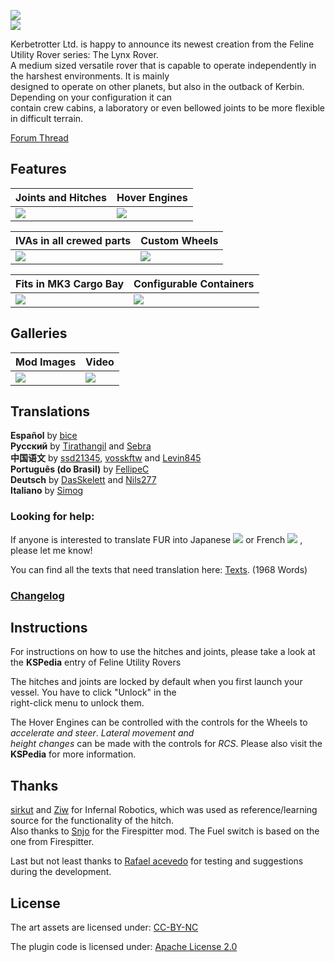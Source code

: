 ![](http://i.imgur.com/HYWMzVh.png)  
![](https://i.imgur.com/De1xAAr.png)

Kerbetrotter Ltd. is happy to announce its newest creation from the Feline Utility Rover series: The Lynx Rover.  
A medium sized versatile rover that is capable to operate independently in the harshest environments. It is mainly  
designed to operate on other planets, but also in the outback of Kerbin. Depending on your configuration it can  
contain crew cabins, a laboratory or even bellowed joints to be more flexible in difficult terrain.  

[Forum Thread](http://forum.kerbalspaceprogram.com/index.php?/topic/155344-1) 

<!---![](http://i.imgur.com/O762Vfm.png)--->

## Features 
| **Joints and Hitches** | **Hover Engines** |
| --- | --- |
| ![](https://i.imgur.com/SCRvDGp.png) | ![](https://i.imgur.com/3964qdW.png) |

| **IVAs in all crewed parts** | **Custom Wheels** |
| --- | --- |
| ![](https://i.imgur.com/9PlNz1W.png) | ![](https://i.imgur.com/jSagDaW.png) |

| **Fits in MK3 Cargo Bay** | **Configurable Containers** |
| --- | --- |
| ![](https://i.imgur.com/LwO6Sua.png) | ![](https://i.imgur.com/CBojhtB.png) |


<!---![](http://i.imgur.com/O762Vfm.png)--->

## Galleries 
| **Mod Images** | **Video** |
| --- | --- |
| [![](https://i.imgur.com/GLoSHTT.png)](http://imgur.com/a/fOPRK) | [![](https://i.imgur.com/NALenYi.png)](https://www.youtube.com/watch?v=nMHhR1amxVc)   |




<!---![](http://i.imgur.com/O762Vfm.png)--->  
## Translations  
**Español** by [bice](http://forum.kerbalspaceprogram.com/index.php?/profile/152599-bice/)  
**Русский** by [Tirathangil](https://github.com/Tirathangil) and [Sebra](https://forum.kerbalspaceprogram.com/index.php?/profile/174461-sebra/)  
**中国语文** by [ssd21345](http://forum.kerbalspaceprogram.com/index.php?/profile/146209-ssd21345/), [vosskftw](http://forum.kerbalspaceprogram.com/index.php?/profile/175031-vosskftw/) and [Levin845](http://forum.kerbalspaceprogram.com/index.php?/profile/176530-levin845/)  
**Português (do Brasil)** by [FellipeC](http://forum.kerbalspaceprogram.com/index.php?/profile/77983-fellipec/)  
**Deutsch** by [DasSkelett](https://forum.kerbalspaceprogram.com/index.php?/profile/188118-dasskelett/) and [Nils277](http://forum.kerbalspaceprogram.com/index.php?/profile/122414-nils277/)  
**Italiano** by [Simog](https://forum.kerbalspaceprogram.com/index.php?/profile/179328-simog/)  

### Looking for help:
If anyone is interested to translate FUR into Japanese ![](http://i.imgur.com/M93S44Z.png) or French ![](https://i.imgur.com/r27hbde.png) , please let me know!  

You can find all the texts that need translation here: [Texts](https://github.com/Nils277/FelineUtilityRovers/tree/master/Translation). (1968 Words)  

### [Changelog](https://github.com/Nils277/FelineUtilityRovers/blob/master/Changelog.md)

<!---![](http://i.imgur.com/O762Vfm.png)--->

## Instructions

For instructions on how to use the hitches and joints, please take a look at the **KSPedia** entry of Feline Utility Rovers

The hitches and joints are locked by default when you first launch your vessel. You have to click "Unlock" in the  
right-click menu to unlock them.

The Hover Engines can be controlled with the controls for the Wheels to *accelerate and steer*. *Lateral movement and  
height changes* can be made with the controls for *RCS*. Please also visit the **KSPedia** for more information.

<!---![](http://i.imgur.com/O762Vfm.png)--->
## Thanks

[sirkut](http://forum.kerbalspaceprogram.com/index.php?/profile/57229-sirkut/) and [Ziw](http://forum.kerbalspaceprogram.com/index.php?/profile/135292-ziw/) for Infernal Robotics, which was used as reference/learning source for the functionality of the hitch.  
Also thanks to [Snjo](http://forum.kerbalspaceprogram.com/index.php?/profile/57198-snjo/) for the Firespitter mod. The Fuel switch is based on the one from Firespitter.  

Last but not least thanks to [Rafael acevedo](http://forum.kerbalspaceprogram.com/index.php?/profile/84946-rafael-acevedo/) for testing and suggestions during the development.

## License
The art assets are licensed under:
[CC-BY-NC](https://creativecommons.org/licenses/by-nc/4.0/)

The plugin code is licensed under: 
[Apache License 2.0](http://www.apache.org/licenses/LICENSE-2.0.html)
